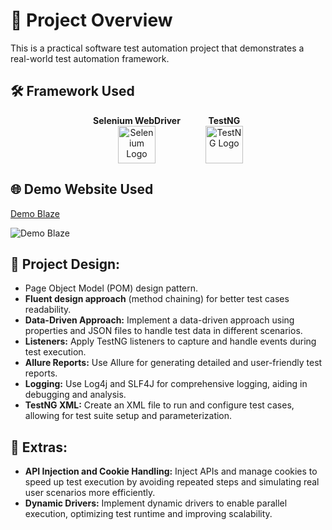 # 📌 Project Overview
This is a practical software test automation project that demonstrates a real-world test automation framework.

## 🛠 Framework Used  
<div style="display: flex; gap: 40px; align-items: center; justify-content: center;">
    <div style="text-align: center;">
        <strong>Selenium WebDriver</strong><br>
        <a href="https://www.selenium.dev" target="_blank" rel="noreferrer">
            <img src="https://raw.githubusercontent.com/detain/svg-logos/780f25886640cef088af994181646db2f6b1a3f8/svg/selenium-logo.svg" alt="Selenium Logo" style="width: 60px; height: 60px;" />
        </a>
    </div>
    <div style="text-align: center;">
        <strong>TestNG</strong><br>
        <a href="https://testng.org/welcome.html" target="_blank" rel="noreferrer">
            <img src="https://kms-solutions.asia/wp-content/uploads/TestNG-1024x683.webp" alt="TestNG Logo" style="width: 60px; height: 60px;" />
        </a>
    </div>
</div>

## 🌐 Demo Website Used
[Demo Blaze](https://www.demoblaze.com/)

<img title="Demo Blaze" src="https://www.demoblaze.com/bm.png">

## 🧩 Project Design:
* Page Object Model (POM) design pattern.
* **Fluent design approach** (method chaining) for better test cases readability.
* **Data-Driven Approach:** Implement a data-driven approach using properties and JSON files to handle test data in different scenarios.
* **Listeners:** Apply TestNG listeners to capture and handle events during test execution.
* **Allure Reports:** Use Allure for generating detailed and user-friendly test reports.
* **Logging:** Use Log4j and SLF4J for comprehensive logging, aiding in debugging and analysis.
* **TestNG XML:** Create an XML file to run and configure test cases, allowing for test suite setup and parameterization.

## 🚀 Extras:
* **API Injection and Cookie Handling:** Inject APIs and manage cookies to speed up test execution by avoiding repeated steps and simulating real user scenarios more efficiently.
* **Dynamic Drivers:** Implement dynamic drivers to enable parallel execution, optimizing test runtime and improving scalability.
